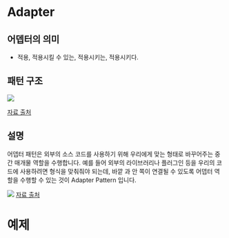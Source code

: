# Adapter

## 어뎁터의 의미
* 적용, 적용시킬 수 있는, 적용시키는, 적용시키다.

## 패턴 구조

<img src="https://t1.daumcdn.net/cfile/tistory/24231F4C575EACA210"/>

<a href="https://jusungpark.tistory.com/22">자료 출처</a>

## 설명
어뎁터 패턴은 외부의 소스 코드를 사용하기 위해 우리에게 맞는 형태로 바꾸어주는 중간 매개물 역할을 수행합니다.
예를 들어 외부의 라이브러리나 플러그인 등을 우리의 코드에 사용하려면 형식을 맞춰줘야 되는데, 바깥 과 안 쪽이 연결될 수 있도록
어뎁터 역할을 수행할 수 있는 것이 Adapter Pattern 입니다.

<img src="https://lh3.googleusercontent.com/proxy/VEVJcjBkbRX8_PGtbsQvN2zJjtLbJYWBXDlIXyUILIE0t9PtZmCcnLTCTGy3-ebI39b49Bbf7oq0dvdptM20x6V-_9d0GoPzhxVZ3PnBIkhEue5xqq_GDzbieJxJOn7lAshxJb3S9BXsbEsBpN2KEh5RM1ZSWuatOAkm9dQTRORHpXEOOhR9dTUZZWboBaSEuLLEWQpf58x6-mtMMfqvl-fTxA9AjlEB7_H9e4d9-SnY2Vj7egeAEC60Ox_VDMhbHxUMwOi0Mbv8"/>
<a href="https://kimch3617.tistory.com/entry/%EC%96%B4%EB%8C%91%ED%84%B0-%ED%8C%A8%ED%84%B4-adapter-pattern">자료 출처</a>

# 예제
